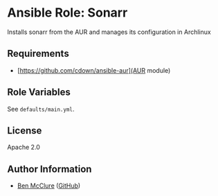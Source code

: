 # Ansible Role: Sonarr

Installs sonarr from the AUR and manages its configuration in Archlinux

## Requirements

- [https://github.com/cdown/ansible-aur](AUR module)

## Role Variables

See `defaults/main.yml`.

## License

Apache 2.0

## Author Information

- [Ben McClure](https://www.benmcclure.com/) ([GitHub](https://github.com/bmcclure/))
